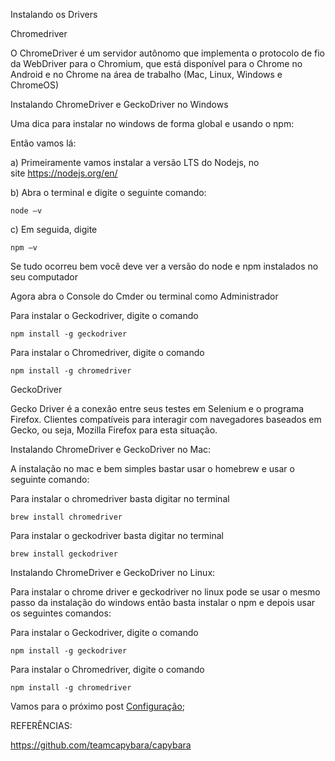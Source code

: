 Instalando os Drivers


Chromedriver

O ChromeDriver é um servidor autônomo que implementa o protocolo de fio da WebDriver para o Chromium, que está disponível para o Chrome no Android e no Chrome na área de trabalho (Mac, Linux, Windows e ChromeOS)

Instalando ChromeDriver e GeckoDriver no Windows 

Uma dica para instalar no windows de forma global e usando o npm:

Então vamos lá:

a) Primeiramente vamos instalar a versão LTS do Nodejs, no site https://nodejs.org/en/

b) Abra o terminal e digite o seguinte comando: 

```
node –v
```

c) Em seguida, digite

```
npm –v
```

Se tudo ocorreu bem você deve ver a versão do node e npm instalados no seu computador

Agora abra o Console do Cmder ou terminal como Administrador

Para instalar o Geckodriver, digite o comando 

```
npm install -g geckodriver
```

Para instalar o Chromedriver, digite o comando 

```
npm install -g chromedriver
```

GeckoDriver

Gecko Driver é a conexão entre seus testes em Selenium e o programa Firefox. Clientes compatíveis para interagir com navegadores baseados em Gecko, ou seja, Mozilla Firefox para esta situação.

Instalando ChromeDriver e GeckoDriver no Mac:

A instalação no mac e bem simples bastar usar o homebrew e usar o seguinte comando: 

Para instalar o chromedriver basta digitar no terminal

```
brew install chromedriver
```

Para instalar o geckodriver basta digitar no terminal

```
brew install geckodriver
```


Instalando ChromeDriver e GeckoDriver no Linux:

Para instalar o chrome driver e geckodriver no linux pode se usar o mesmo passo da instalação do windows então basta instalar o npm e depois usar os seguintes comandos:

Para instalar o Geckodriver, digite o comando 

```
npm install -g geckodriver
```

Para instalar o Chromedriver, digite o comando 

```
npm install -g chromedriver
```

Vamos para o próximo post [Configuração](https://github.com/brunobatista25/best_archer/blob/master/tests/Capybara/03-configurando_projeto.md);

REFERÊNCIAS:

https://github.com/teamcapybara/capybara